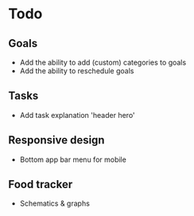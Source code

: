 # Todo

## Goals

- Add the ability to add (custom) categories to goals
- Add the ability to reschedule goals

## Tasks

- Add task explanation 'header hero'


## Responsive design

- Bottom app bar menu for mobile


## Food tracker

- Schematics & graphs